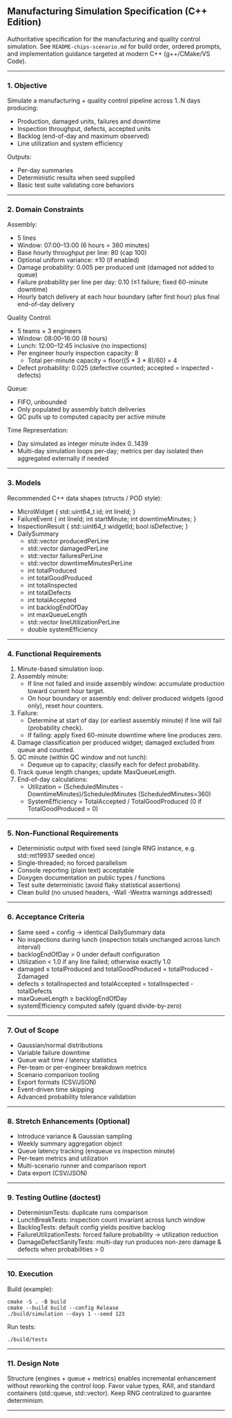 ## Manufacturing Simulation Specification (C++ Edition)

Authoritative specification for the manufacturing and quality control simulation. See `README-chips-scenario.md` for build order, ordered prompts, and implementation guidance targeted at modern C++ (g++/CMake/VS Code).

---

### 1. Objective

Simulate a manufacturing + quality control pipeline across 1..N days producing:
- Production, damaged units, failures and downtime
- Inspection throughput, defects, accepted units
- Backlog (end-of-day and maximum observed)
- Line utilization and system efficiency

Outputs:
- Per-day summaries
- Deterministic results when seed supplied
- Basic test suite validating core behaviors

---

### 2. Domain Constraints

Assembly:
- 5 lines
- Window: 07:00–13:00 (6 hours = 360 minutes)
- Base hourly throughput per line: 80 (cap 100)
- Optional uniform variance: ±10 (if enabled)
- Damage probability: 0.005 per produced unit (damaged not added to queue)
- Failure probability per line per day: 0.10 (≤1 failure; fixed 60-minute downtime)
- Hourly batch delivery at each hour boundary (after first hour) plus final end-of-day delivery

Quality Control:
- 5 teams × 3 engineers
- Window: 08:00–16:00 (8 hours)
- Lunch: 12:00–12:45 inclusive (no inspections)
- Per engineer hourly inspection capacity: 8
  - Total per-minute capacity = floor((5 * 3 * 8)/60) = 4
- Defect probability: 0.025 (defective counted; accepted = inspected - defects)

Queue:
- FIFO, unbounded
- Only populated by assembly batch deliveries
- QC pulls up to computed capacity per active minute

Time Representation:
- Day simulated as integer minute index 0..1439
- Multi-day simulation loops per-day; metrics per day isolated then aggregated externally if needed

---

### 3. Models

Recommended C++ data shapes (structs / POD style):
- MicroWidget { std::uint64_t id; int lineId; }
- FailureEvent { int lineId; int startMinute; int downtimeMinutes; }
- InspectionResult { std::uint64_t widgetId; bool isDefective; }
- DailySummary
   - std::vector<int> producedPerLine
   - std::vector<int> damagedPerLine
   - std::vector<int> failuresPerLine
   - std::vector<int> downtimeMinutesPerLine
   - int totalProduced
   - int totalGoodProduced
   - int totalInspected
   - int totalDefects
   - int totalAccepted
   - int backlogEndOfDay
   - int maxQueueLength
   - std::vector<double> lineUtilizationPerLine
   - double systemEfficiency

---

### 4. Functional Requirements

1. Minute-based simulation loop.
2. Assembly minute:
   - If line not failed and inside assembly window: accumulate production toward current hour target.
   - On hour boundary or assembly end: deliver produced widgets (good only), reset hour counters.
3. Failure:
   - Determine at start of day (or earliest assembly minute) if line will fail (probability check).
   - If failing: apply fixed 60-minute downtime where line produces zero.
4. Damage classification per produced widget; damaged excluded from queue and counted.
5. QC minute (within QC window and not lunch):
   - Dequeue up to capacity; classify each for defect probability.
6. Track queue length changes; update MaxQueueLength.
7. End-of-day calculations:
   - Utilization = (ScheduledMinutes - DowntimeMinutes)/ScheduledMinutes (ScheduledMinutes=360)
   - SystemEfficiency = TotalAccepted / TotalGoodProduced (0 if TotalGoodProduced = 0)

---

### 5. Non-Functional Requirements

- Deterministic output with fixed seed (single RNG instance, e.g. std::mt19937 seeded once)
- Single-threaded; no forced parallelism
- Console reporting (plain text) acceptable
- Doxygen documentation on public types / functions
- Test suite deterministic (avoid flaky statistical assertions)
- Clean build (no unused headers, -Wall -Wextra warnings addressed)

---

### 6. Acceptance Criteria

- Same seed + config → identical DailySummary data
- No inspections during lunch (inspection totals unchanged across lunch interval)
- backlogEndOfDay > 0 under default configuration
- Utilization < 1.0 if any line failed; otherwise exactly 1.0
- damaged ≤ totalProduced and totalGoodProduced = totalProduced - Σdamaged
- defects ≤ totalInspected and totalAccepted = totalInspected - totalDefects
- maxQueueLength ≥ backlogEndOfDay
- systemEfficiency computed safely (guard divide-by-zero)

---

### 7. Out of Scope

- Gaussian/normal distributions
- Variable failure downtime
- Queue wait time / latency statistics
- Per-team or per-engineer breakdown metrics
- Scenario comparison tooling
- Export formats (CSV/JSON)
- Event-driven time skipping
- Advanced probability tolerance validation

---

### 8. Stretch Enhancements (Optional)

- Introduce variance & Gaussian sampling
- Weekly summary aggregation object
- Queue latency tracking (enqueue vs inspection minute)
- Per-team metrics and utilization
- Multi-scenario runner and comparison report
- Data export (CSV/JSON)

---

### 9. Testing Outline (doctest)

- DeterminismTests: duplicate runs comparison
- LunchBreakTests: inspection count invariant across lunch window
- BacklogTests: default config yields positive backlog
- FailureUtilizationTests: forced failure probability → utilization reduction
- DamageDefectSanityTests: multi-day run produces non-zero damage & defects when probabilities > 0

---

### 10. Execution

Build (example):
```
cmake -S . -B build
cmake --build build --config Release
./build/simulation --days 1 --seed 123
```

Run tests:
```
./build/tests
```

---

### 11. Design Note

Structure (engines + queue + metrics) enables incremental enhancement without reworking the control loop. Favor value types, RAII, and standard containers (std::queue, std::vector). Keep RNG centralized to guarantee determinism.

---
